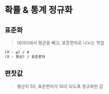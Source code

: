 # 확률 & 통계 정규화

## 표준화

> 데이터에서 평균을 빼고, 표준편차로 나누는 작업

```txt
(X - μ) / σ
(X - 평균) / 표준편차
```

## 편찻값

> 평균이 50, 표준편차가 10이 되도록 정규화한 값
